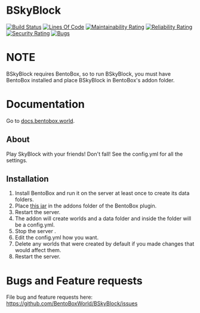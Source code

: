 BSkyBlock
==========
[![Build Status](https://ci.codemc.org/buildStatus/icon?job=BentoBoxWorld/BSkyBlock)](https://ci.codemc.org/job/BentoBoxWorld/job/BSkyBlock/)
[![Lines Of Code](https://sonarcloud.io/api/project_badges/measure?project=world.bentobox%3Abskyblock&metric=ncloc)](https://sonarcloud.io/component_measures?id=world.bentobox%3Abskyblock&metric=ncloc)
[![Maintainability Rating](https://sonarcloud.io/api/project_badges/measure?project=world.bentobox%3Abskyblock&metric=sqale_rating)](https://sonarcloud.io/component_measures?id=world.bentobox%3Abskyblock&metric=Maintainability)
[![Reliability Rating](https://sonarcloud.io/api/project_badges/measure?project=world.bentobox%3Abskyblock&metric=reliability_rating)](https://sonarcloud.io/component_measures?id=world.bentobox%3Abskyblock&metric=Reliability)
[![Security Rating](https://sonarcloud.io/api/project_badges/measure?project=world.bentobox%3Abskyblock&metric=security_rating)](https://sonarcloud.io/component_measures?id=world.bentobox%3Abskyblock&metric=Security)
[![Bugs](https://sonarcloud.io/api/project_badges/measure?project=world.bentobox%3Abskyblock&metric=bugs)](https://sonarcloud.io/project/issues?id=world.bentobox%3Abskyblock&resolved=false&types=BUG)

# NOTE
BSkyBlock requires BentoBox, so to run BSkyBlock, you must have BentoBox installed and place BSkyBlock in BentoBox's addon folder.

# Documentation

Go to [docs.bentobox.world](https://docs.bentobox.world).

## About
Play SkyBlock with your friends! Don't fall! See the config.yml for all the settings.

## Installation

1. Install BentoBox and run it on the server at least once to create its data folders.
2. Place [this jar](https://github.com/BentoBoxWorld/BSkyBlock/releases) in the addons folder of the BentoBox plugin.
3. Restart the server.
4. The addon will create worlds and a data folder and inside the folder will be a config.yml.
5. Stop the server .
6. Edit the config.yml how you want.
7. Delete any worlds that were created by default if you made changes that would affect them.
8. Restart the server.

Bugs and Feature requests
=========================
File bug and feature requests here: https://github.com/BentoBoxWorld/BSkyBlock/issues
